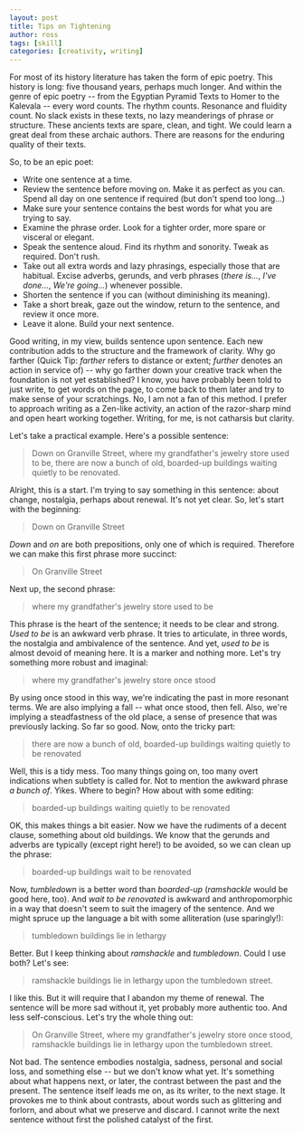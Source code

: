```yaml
---
layout: post
title: Tips on Tightening
author: ross
tags: [skill]
categories: [creativity, writing]
---
```


For most of its history literature has taken the form of epic poetry. This history is long: five thousand years, perhaps much longer. And within the genre of epic poetry -- from the Egyptian Pyramid Texts to Homer to the Kalevala -- every word counts. The rhythm counts. Resonance and fluidity count. No slack exists in these texts, no lazy meanderings of phrase or structure. These ancients texts are spare, clean, and tight. We could learn a great deal from these archaic authors. There are reasons for the enduring quality of their texts.

So, to be an epic poet:

* Write one sentence at a time.
* Review the sentence before moving on. Make it as perfect as you can. Spend all day on one sentence if required (but don't spend too long...)
* Make sure your sentence contains the best words for what you are trying to say.
* Examine the phrase order. Look for a tighter order, more spare or visceral or elegant.
* Speak the sentence aloud. Find its rhythm and sonority. Tweak as required. Don't rush.
* Take out all extra words and lazy phrasings, especially those that are habitual. Excise adverbs, gerunds, and verb phrases (_there is..._, _I've done..._, _We're going..._) whenever possible.
* Shorten the sentence if you can (without diminishing its meaning).
* Take a short break, gaze out the window, return to the sentence, and review it once more.
* Leave it alone. Build your next sentence.

Good writing, in my view, builds sentence upon sentence. Each new contribution adds to the structure and the framework of clarity. Why go farther (Quick Tip: _farther_ refers to distance or extent; _further_ denotes an action in service of) -- why go farther down your creative track when the foundation is not yet established? I know, you have probably been told to just write, to get words on the page, to come back to them later and try to make sense of your scratchings. No, I am not a fan of this method. I prefer to approach writing as a Zen-like activity, an action of the razor-sharp mind and open heart working together. Writing, for me, is not catharsis but clarity.

Let's take a practical example. Here's a possible sentence:

> Down on Granville Street, where my grandfather's jewelry store used to be, there are now a bunch of old, boarded-up buildings waiting quietly to be renovated.

Alright, this is a start. I'm trying to say something in this sentence: about change, nostalgia, perhaps about renewal. It's not yet clear. So, let's start with the beginning:

> Down on Granville Street

_Down_ and _on_ are both prepositions, only one of which is required. Therefore we can make this first phrase more succinct:

> On Granville Street

Next up, the second phrase:

> where my grandfather's jewelry store used to be

This phrase is the heart of the sentence; it needs to be clear and strong. _Used to be_ is an awkward verb phrase. It tries to articulate, in three words, the nostalgia and ambivalence of the sentence. And yet, _used to be_ is almost devoid of meaning here. It is a marker and nothing more. Let's try something more robust and imaginal:

> where my grandfather's jewelry store once stood

By using once stood in this way, we're indicating the past in more resonant terms. We are also implying a fall -- what once stood, then fell. Also, we're implying a steadfastness of the old place, a sense of presence that was previously lacking. So far so good. Now, onto the tricky part:

> there are now a bunch of old, boarded-up buildings waiting quietly to be renovated

Well, this is a tidy mess. Too many things going on, too many overt indications when subtlety is called for. Not to mention the awkward phrase _a bunch of_. Yikes. Where to begin? How about with some editing:

> boarded-up buildings waiting quietly to be renovated

OK, this makes things a bit easier. Now we have the rudiments of a decent clause, something about old buildings. We know that the gerunds and adverbs are typically (except right here!) to be avoided, so we can clean up the phrase:

> boarded-up buildings wait to be renovated

Now, _tumbledown_ is a better word than _boarded-up_ (_ramshackle_ would be good here, too). And _wait to be renovated_ is awkward and anthropomorphic in a way that doesn't seem to suit the imagery of the sentence. And we might spruce up the language a bit with some alliteration (use sparingly!):

> tumbledown buildings lie in lethargy

Better. But I keep thinking about _ramshackle_ and _tumbledown_. Could I use both? Let's see:

> ramshackle buildings lie in lethargy upon the tumbledown street.

I like this. But it will require that I abandon my theme of renewal. The sentence will be more sad without it, yet probably more authentic too. And less self-conscious. Let's try the whole thing out:

> On Granville Street, where my grandfather's jewelry store once stood, ramshackle buildings lie in lethargy upon the tumbledown street.

Not bad. The sentence embodies nostalgia, sadness, personal and social loss, and something else -- but we don't know what yet. It's something about what happens next, or later, the contrast between the past and the present. The sentence itself leads me on, as its writer, to the next stage. It provokes me to think about contrasts, about words such as glittering and forlorn, and about what we preserve and discard. I cannot write the next sentence without first the polished catalyst of the first.